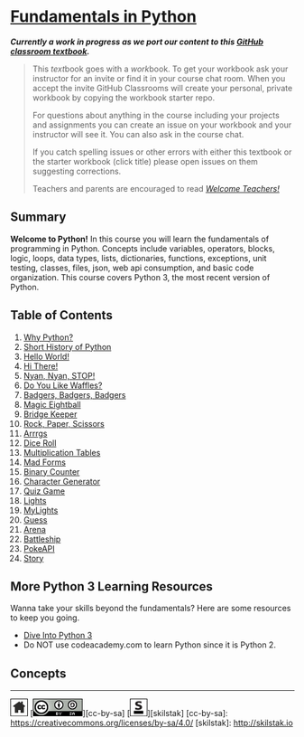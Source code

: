 # [Fundamentals in Python][work]
[work]: https://github.com/skilstak/pyfun-work/blob/gh-pages/README.md

***Currently a work in progress as we port our content to this [GitHub
classroom textbook][text-work].***

[text-work]: https://blog.skilstak.io/github-as-text-book-and-work-book-828ffada9542#.etr9ts7me

>  This *text*book goes with a *work*book. To get your workbook ask your
>  instructor for an invite or find it in your course chat room.
>  When you accept the invite GitHub Classrooms will create your 
>  personal, private workbook by copying the workbook starter repo.
> 
>  For questions about anything in the course including your projects
>  and assignments you can create an issue on your workbook and your
>  instructor will see it. You can also ask in the course chat.
> 
>  If you catch spelling issues or other errors with either this textbook
>  or the starter workbook (click title) please open issues on them
>  suggesting corrections.
>  
>  Teachers and parents are encouraged to
>  read [*Welcome Teachers!*](teachers/README.md)

## Summary
**Welcome to Python!** In this course you will learn the fundamentals
of programming in Python. Concepts include variables, operators,
blocks, logic, loops, data types, lists, dictionaries, functions,
exceptions, unit testing, classes, files, json, web api consumption,
and basic code organization. This course covers Python 3, the most
recent version of Python.

## Table of Contents
1. [Why Python?](/why/README.md)
1. [Short History of Python](/history/README.md)
1. [Hello World!](hello/README.md)
1. [Hi There!](hi/README.md)
1. [Nyan, Nyan, STOP!](nyan/README.md)
1. [Do You Like Waffles?](waffles/README.md)
1. [Badgers, Badgers, Badgers](badgers/README.md)
1. [Magic Eightball](eightball/README.md)
1. [Bridge Keeper](bridge/README.md)
1. [Rock, Paper, Scissors](rps/README.md)
1. [Arrrgs](arrrgs/README.md)
1. [Dice Roll](roll/README.md)
1. [Multiplication Tables](mtable/README.md)
1. [Mad Forms](madforms/README.md)
1. [Binary Counter](bincount/README.md)
1. [Character Generator](gen/README.md)
1. [Quiz Game](quiz/README.md)
1. [Lights](lights/README.md)
1. [MyLights](mylights/README.md)
1. [Guess](guess/README.md)
1. [Arena](arena/README.md)
1. [Battleship](battleship/README.md)
1. [PokeAPI](pokeapi/README.md)
1. [Story](story/README.md)
 
## More Python 3 Learning Resources

Wanna take your skills beyond the fundamentals? Here are some
resources to keep you going.

* [Dive Into Python 3](http://www.diveintopython3.net)
* Do NOT use codeacademy.com to learn Python since it is Python 2.

## Concepts

---
[![home](/assets/home-bw.png)](/README.md)
[![cc-by-sa](/assets/cc-by-sa.png)][cc-by-sa]
[![skilstak](/assets/skilstak-logo-bw.png)][skilstak]
[cc-by-sa]: https://creativecommons.org/licenses/by-sa/4.0/
[skilstak]: http://skilstak.io

